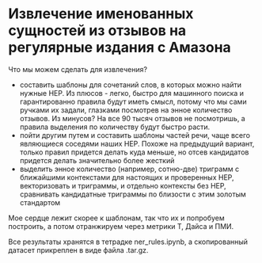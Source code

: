 # Извлечение именованных сущностей из отзывов на регулярные издания с Амазона

Что мы можем сделать для извлечения?

- составить шаблоны для сочетаний слов, в которых можно найти нужные НЕР. Из плюсов - легко, быстро для машинного поиска и гарантированно правила будут иметь смысл, потому что мы сами ручками их задали, глазками посмотрев на энное количество отзывов. Из минусов? На все 90 тысяч отзывов не посмотришь, а правила выделения по количеству будут быстро расти.
- пойти другим путем и составить шаблоны частей речи, чаще всего являющиеся соседями наших НЕР. Похоже на предыдущий вариант, только правил придется делать куда меньше, но отсев кандидатов придется делать значительно более жесткий
- выделить энное количество (например, сотню-две) триграмм с ближайшими контекстами для настоящих и проверенных НЕР, векторизовать и триграммы, и отдельно контексты без НЕР, сравнивать кандидатные триграммы по близости с этим золотым стандартом

Мое сердце лежит скорее к шаблонам, так что их и попробуем построить, а потом отранжируем через метрики Т, Дайса и ПМИ.

Все результаты хранятся в тетрадке ner_rules.ipynb, а скопированный датасет прикреплен в виде файла .tar.gz.
